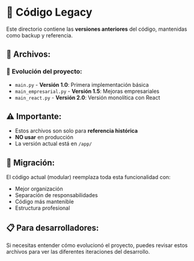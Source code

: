 # 📄 Código Legacy

Este directorio contiene las **versiones anteriores** del código, mantenidas como backup y referencia.

## 📁 Archivos:

### 🔄 **Evolución del proyecto:**
- `main.py` - **Versión 1.0**: Primera implementación básica
- `main_empresarial.py` - **Versión 1.5**: Mejoras empresariales
- `main_react.py` - **Versión 2.0**: Versión monolítica con React

## ⚠️ **Importante:**
- Estos archivos son solo para **referencia histórica**
- **NO usar** en producción
- La versión actual está en `/app/`

## 🔄 **Migración:**
El código actual (modular) reemplaza toda esta funcionalidad con:
- Mejor organización
- Separación de responsabilidades  
- Código más mantenible
- Estructura profesional

## 📋 **Para desarrolladores:**
Si necesitas entender cómo evolucionó el proyecto, puedes revisar estos archivos para ver las diferentes iteraciones del desarrollo.
